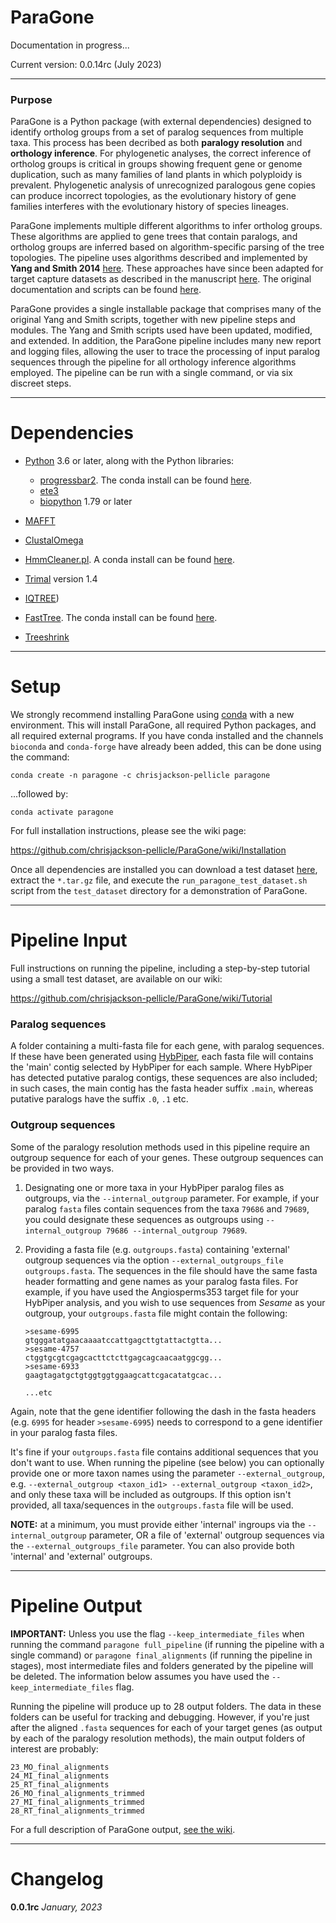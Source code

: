 # ParaGone

Documentation in progress...

Current version: 0.0.14rc (July 2023)

-----

### Purpose

ParaGone is a Python package (with external dependencies) designed to identify ortholog groups from a set of paralog sequences from multiple taxa. This process has been decribed as both **paralogy resolution** and **orthology inference**. For phylogenetic analyses, the correct inference of ortholog groups is critical in groups showing frequent gene or genome duplication, such as many families of land plants in which polyploidy is prevalent. Phylogenetic analysis of unrecognized paralogous gene copies can produce incorrect topologies, as the evolutionary history of gene families interferes with the evolutionary history of species lineages. 

ParaGone implements multiple different algorithms to infer ortholog groups. These algorithms are applied to gene trees that contain paralogs, and ortholog groups are inferred based on algorithm-specific parsing of the tree topologies. The pipeline uses algorithms described and implemented by **Yang and Smith 2014** [here][1]. These approaches have since been adapted for target capture datasets as described in the manuscript [here][2]. The original documentation and scripts can be found [here][3]. 

ParaGone provides a single installable package that comprises many of the original Yang and Smith scripts, together with new pipeline steps and modules. The Yang and Smith scripts used have been updated, modified, and extended. In addition, the ParaGone pipeline includes many new report and logging files, allowing the user to trace the processing of input paralog sequences through the pipeline for all orthology inference algorithms employed. The pipeline can be run with a single command, or via six discreet steps. 


---

# Dependencies
* [Python](https://www.python.org/downloads/) 3.6 or later, along with the Python libraries:
    * [progressbar2](https://github.com/WoLpH/python-progressbar). The conda install can be found [here](https://anaconda.org/conda-forge/progressbar2).
    * [ete3](http://etetoolkit.org/)
    * [biopython](http://biopython.org/wiki/Main_Page) 1.79 or later
    
* [MAFFT](https://mafft.cbrc.jp/alignment/software/)
* [ClustalOmega](https://www.ebi.ac.uk/seqdb/confluence/display/JDSAT/Clustal+Omega+Help+and+Documentation) 
* [HmmCleaner.pl](https://metacpan.org/dist/Bio-MUST-Apps-HmmCleaner/view/bin/HmmCleaner.pl). A conda install can be found [here](https://anaconda.org/chrisjackson-pellicle/hmmcleaner).
* [Trimal](http://trimal.cgenomics.org/) version 1.4
* [IQTREE](http://www.iqtree.org/)) 
* [FastTree](http://www.microbesonline.org/fasttree/#OpenMP). The conda install can be found [here](link).
* [Treeshrink](https://github.com/uym2/TreeShrink)

---
# Setup

We strongly recommend installing ParaGone using [conda](https://docs.conda.io/en/latest/miniconda.html) with a new environment. This will install ParaGone, all required Python packages, and all required external programs. If you have conda installed and the channels `bioconda` and `conda-forge` have already been added, this can be done using the command:

```
conda create -n paragone -c chrisjackson-pellicle paragone
```

...followed by:

```
conda activate paragone
```

For full installation instructions, please see the wiki page:

https://github.com/chrisjackson-pellicle/ParaGone/wiki/Installation


Once all dependencies are installed you can download a test dataset [here](link), extract the `*.tar.gz` file, and execute the `run_paragone_test_dataset.sh` script from the `test_dataset` directory for a demonstration of ParaGone.


----

# Pipeline Input

Full instructions on running the pipeline, including a step-by-step tutorial using a small test dataset, are available on our wiki:

https://github.com/chrisjackson-pellicle/ParaGone/wiki/Tutorial

### Paralog sequences

A folder containing a multi-fasta file for each gene, with paralog sequences. If these have been generated using [HybPiper](https://github.com/mossmatters/HybPiper/wiki/Paralogs), each fasta file will contains the 'main' contig selected by HybPiper for each sample. Where HybPiper has detected putative paralog contigs, these sequences are also included; in such cases, the main contig has the fasta header suffix `.main`, whereas putative paralogs have the suffix `.0`, `.1` etc.

### Outgroup sequences

Some of the paralogy resolution methods used in this pipeline require an outgroup sequence for each of your genes. These outgroup sequences can be provided in two ways.

1) Designating one or more taxa in your HybPiper paralog files as outgroups, via the `--internal_outgroup` parameter. For example, if your paralog `fasta` files contain sequences from the taxa `79686` and `79689`, you could designate these sequences as outgroups using `--internal_outgroup 79686 --internal_outgroup 79689`. 


2) Providing a fasta file (e.g. `outgroups.fasta`) containing 'external' outgroup sequences via the option `--external_outgroups_file outgroups.fasta`. The sequences in the file should have the same fasta header formatting and gene names as your paralog fasta files. For example, if you have used the Angiosperms353 target file for your HybPiper analysis, and you wish to use sequences from *Sesame* as your outgroup, your `outgroups.fasta` file might contain the following:

       >sesame-6995
       gtgggatatgaacaaaatccattgagcttgtattactgtta...
       >sesame-4757
       ctggtgcgtcgagcacttctcttgagcagcaacaatggcgg...
       >sesame-6933
       gaagtagatgctgtggtggtggaagcattcgacatatgcac...
    
       ...etc
    
Again, note that the gene identifier following the dash in the fasta headers (e.g. `6995` for header `>sesame-6995`) needs to correspond to a gene identifier in your paralog fasta files. 

It's fine if your `outgroups.fasta` file contains additional sequences that you don't want to use. When running the pipeline (see below) you can optionally provide one or more taxon names using the parameter `--external_outgroup`, e.g. `--external_outgroup <taxon_id1> --external_outgroup <taxon_id2>`, and only these taxa will be included as outgroups. If this option isn't provided, all taxa/sequences in the `outgroups.fasta` file will be used.

**NOTE:** at a minimum, you must provide either 'internal' ingroups via the `--internal_outgroup` parameter, OR a file of 'external' outgroup sequences via the `--external_outgroups_file` parameter. You can also provide both 'internal' and 'external' outgroups.

----

# Pipeline Output

**IMPORTANT:** Unless you use the flag `--keep_intermediate_files` when running the command `paragone full_pipeline` (if running the pipeline with a single command) or `paragone final_alignments` (if running the pipeline in stages), most intermediate files and folders generated by the pipeline will be deleted. The information below assumes you have used the `--keep_intermediate_files` flag.

Running the pipeline will produce up to 28 output folders. The data in these folders can be useful for tracking and debugging. However, if you're just after the aligned `.fasta` sequences for each of your target genes (as output by each of the paralogy resolution methods), the main output folders of interest are probably:

    23_MO_final_alignments
    24_MI_final_alignments
    25_RT_final_alignments
    26_MO_final_alignments_trimmed
    27_MI_final_alignments_trimmed
    28_RT_final_alignments_trimmed

For a full description of ParaGone output, [see the wiki](https://github.com/chrisjackson-pellicle/ParaGone/wiki/Results-and-output-files).


-----
# Changelog

**0.0.1rc** *January, 2023*



[1]: https://www.ncbi.nlm.nih.gov/pmc/articles/PMC4209138/ "Link to the Yang and Smith 2014 manuscript"
[2]: https://pubmed.ncbi.nlm.nih.gov/33978764/ "Link to Morales-Briones 2021 manuscript"
[3]: https://bitbucket.org/dfmoralesb/target_enrichment_orthology/src/master/ "Link to Yang and Smith Bitbucket"
